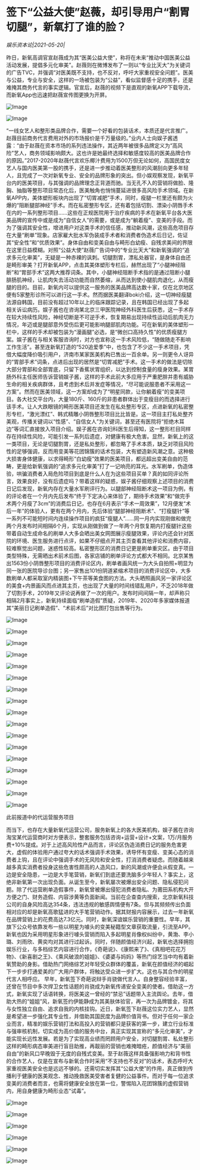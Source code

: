 # 签下“公益大使”赵薇，却引导用户“割胃切腿”，新氧打了谁的脸？

*娱乐资本论|2021-05-20|*

昨日，新氧高调官宣赵薇成为其“医美公益大使”，称将在未来“推动中国医美公益活动发展，提倡多元化审美”。赵薇则在微博发布了一则以“专业比天大”为关键词的广告TVC，并强调“对医美既不支持，也不反对，呼吁大家重视安全问题”。医美与公益，专业与安全，这样的一场被包装为“公益”，看似监督感十足的携手，还是难掩其商务代言的事实逻辑。官宣后，赵薇的视频下是直观的新氧APP下载导流，而新氧App也迅速把赵薇宣传图更换为开屏。

![Image](https://mmbiz.qpic.cn/mmbiz_png/axAsEEfibm19ruD4ibEcicKQtlpWLSvHg1Gtsudib1mt02zQna7WRnxFQDTwsyQTrcxvDYzrdjONxic6bbQ3IjZhMkA/640?wx_fmt=png&tp=webp&wxfrom=5&wx_lazy=1&wx_co=1)

![Image](https://mmbiz.qpic.cn/mmbiz_jpg/axAsEEfibm19ruD4ibEcicKQtlpWLSvHg1GQcjqlhSfl8pqhYGyBhdg2zu1nkfZYlpFVicR6eDSicSZVTTlXF5Sg3sw/640?wx_fmt=jpeg&tp=webp&wxfrom=5&wx_lazy=1&wx_co=1)

“一线女艺人和整形类品牌合作，需要一个好看的包装话术，本质还是代言推广。赵薇目前商务代言费用对外的市场报价是千万量级的。”业内人士向娱子酱透露：“由于赵薇在资本市场的系列违法操作，其近两年被很多品牌定义为“高风险”艺人，商务领域影响颇大。这也许是她最终选择和敏感度较高的医美品牌合作的原因。”2017-2020年赵薇代言欢乐椰汁费用为1500万但无论如何，高国民度女艺人与国内医美第一股的携手，还是进一步推动着医美整形的风潮刮向更多年轻人，且完成了一次对新氧专业、安全的品牌形象的突出。但小娱观察发现，新氧平台内的医美项目，与其强调的品牌理念正背道而驰。当无孔不入的营销将做脸、隆胸、抽脂等整形项目常态化后，医美触角也悄悄蔓延进很多高风险手术领域。在新氧APP内，美体塑形板块内出现了“切胃减肥”手术，同时，瘦腿一栏里还有颇为火爆的“阻断腿部神经”手术。而在私密整形专区，还有着包括切割、漂染小阴唇手术在内的一系列整形项目……这些在正规医院用于治疗疾病的手术在新氧平台各大医美品牌的宣传中或是成为“自信女人”的需要，或是成为“躺着瘦”、变美的手段。而为了强调其安全性，增进用户对这类手术的信任感，推动新风潮，这些高危项目存在大量“刷单”现象。店家雇大批水军伪装成手术者和消费者伪造术后日记，佐证其“安全性”和“优质效果”。身体自由和变美自由与畸形白幼瘦、自残求美间的界限在这里日益模糊。对照“公益大使”赵薇广告词中的“专业比天大”和新氧强调的“追求多元化审美”，无疑是一种赤裸的讽刺。切腿割胃，漂私处器官，是身体自由还是畸形审美？打开新氧APP，点击其美体塑形专栏后，赫然出现了“小腿神经阻断”和“胃部手术”这两大推荐词条。其中，小腿神经阻断手术指的是通过阻断小腿腓肠肌神经，让肌肉失去活动功能而自然萎缩，从而达到使小腿肌肉退化，从而瘦腿的目的。目前，新氧内可以提供这一服务的医美品牌高达数十家，仅在北京地区便有5家整形诊所可以进行这一手术。然而据医美翻译boki介绍，这一切神经瘦腿法源自韩国，目前没有超过10年以上的临床跟踪记录，且在韩国已经出现了多起相关诉讼病历。娱子酱也在咨询某北京三甲医院神经外科医生后获悉，这一手术存在较大持续性风险，神经切断是不可逆手术，恢复期易出现持续性运动后肌肉无力情况，年迈或是腿部意外受伤后更可能影响腿部肌肉功能。可在新氧的美体塑形一栏中，这样的手术却被包装为“漫画腿”必选，是“微创口高持久性”的优质瘦腿方案。娱子酱在与相关客服咨询时，对方也宣称这一手术风险低，“随做随走不影响工作生活”。甚至连新氧打造的“520追爱季”中，也包含了不少这一手术项目，凭借大幅度降价吸引用户，济南市某家医美机构已售出一百余单。另一则更令人讶异的“胃部手术”词条，点进后出现的居然是“切胃减肥”手术。这一手术的做法是切除大部分胃部和全部胃底，只留下香蕉状胃组织，以达到控制食量的瘦身效果。某胃肠外科主任医师告诉营销娱子酱，这样的手术此前大多应用于严重肥胖并患有威胁生命的相关疾病群体，且考虑到术后并发症等情况，“尽可能说服患者不采用这一方案”。然而在医美领域，这一方案却成为了“明星同款，让你躺着瘦”的变美项目。各大社交平台内，大量180斤、160斤的非患者群体出于变瘦目的而选择进行该手术。让人大跌眼镜的畸形医美项目还发生在私处整形专区，点进新氧的私密整形专栏，“激光漂红”、韩式精雕小阴唇整形项目比比皆是。这一项目主打私处整齐美观，传播关键词以“性感”、“自信女人”为关键词，甚至还有医院将“拒绝木耳边”等词汇直接放入项目介绍。娱子酱在咨询妇科医生后得知，这一整形栏目同样存在持续性风险，可能引发一系列后遗症，对健康有极大危害。显然，新氧上的这一类项目，无论是切腿割胃，还是私处整形，都忽略了手术本质，缺乏对项目风险性的足够强调，反而用变美等花团锦簇的话术包装，大有塑造新风潮之意。这种极大损害身体健康，以求得畸形“白幼瘦”效果的医美项目，都远超出变美自由的范畴，更是给新氧强调的“追求多元化审美”打了一记响亮的耳光。水军刷单，伪造体验，哄骗消费者入局危险项目到底是什么人在为这些项目买单？真的如同评论所言，效果良好，没有后遗症吗？带着这样的疑惑，娱子酱仔细观察上述项目的消费日记后发现，新氧内存在大量水军刷评行为。以腿部神经阻断术这一项目为例，有的评论者在一个月内先后发布“终于下定决心来体验了，期待手术效果”和“做完手术两个月瘦了3cm”的消费后日记，也存在6月表示“手术一周效果”，12月便发“术后一年”的体验人，更有在两个月内，先后体验“腿部神经阻断术”、“打瘦腿针”等一系列不可能短时间内连续操作项目的疯狂“瘦腿人”……同一月内实现刚做和做完两个月发布时间相隔6个月，实现从刚做到做了一年两个月恢复期内打瘦腿针这些带着自动生成命名的刷单人大多会晒出美女网图展示瘦腿效果，评论内还会针对医院的环境、医生服务进行点评，如果不仔细点开其主页查看其他评论和消费内容，较难察觉出问题，迷惑性较高。私密整形区的消费日记更是刷单重灾区。由于项目类型特殊，无需晒出术前术后图，各家店铺的刷单评论方式都大不相同。北京某售出1563份小阴唇整形项目的消费评论区内，刷单者画风统一为大头自拍照+明显为同一张的医院导诊台图；另一家售出101份阴道紧缩术项目的消费评论区中，大多数刷单人都采取室内精装图+下午茶等美食图的方法。大头晒照画风另一家评论区的美食+内景画风而点进其主页，也出现了大量的时间线错乱用户，不乏2018年做了切割手术，2019年又评论说再做了一次的用户。发布时间间隔一年，却声称只相隔2月事实上，新氧持续面临“刷单造假”质疑，2019年、2020年多家媒体报道其“美丽日记刷单造假”、“术前术后”对比图打包出售等行为。

![Image](https://mmbiz.qpic.cn/mmbiz_png/axAsEEfibm19ruD4ibEcicKQtlpWLSvHg1GzUxy50xQ2eLZxOQibZV7PRUic7cMIuaUiaicUDxiac41NPsIGsVKcFadeHA/640?wx_fmt=png&tp=webp&wxfrom=5&wx_lazy=1&wx_co=1)

![Image](https://mmbiz.qpic.cn/mmbiz_gif/axAsEEfibm1ic8B17H5hQtXaAtSbvD8plS9psXp9Sy2GFTKblUQYAqicqV3wHz5Ria8Va1OvhMvibOib1DvhsMxVKRmQ/640?wx_fmt=gif&tp=webp&wxfrom=5&wx_lazy=1)

![Image](https://mmbiz.qpic.cn/mmbiz_png/axAsEEfibm19ruD4ibEcicKQtlpWLSvHg1G7lEEt5PIEs62EXsfrJvl0UFSTawRGCgLdeYicP4ibGicpd4sTOfwIsGFQ/640?wx_fmt=png&tp=webp&wxfrom=5&wx_lazy=1&wx_co=1)

![Image](https://mmbiz.qpic.cn/mmbiz_png/axAsEEfibm19ruD4ibEcicKQtlpWLSvHg1GW7ztibxS2O3Jjq6VnWvQ3ltXqUEEcXWTiaiaFtAeialDvRUxKTs7dde6Bg/640?wx_fmt=png&tp=webp&wxfrom=5&wx_lazy=1&wx_co=1)

![Image](https://mmbiz.qpic.cn/mmbiz_png/axAsEEfibm19ruD4ibEcicKQtlpWLSvHg1GvpqfFD2vFweJQLaQzYyx6gjvlasZ2VzuVM53Jb9VVXcOSDb2mc7YKg/640?wx_fmt=png&tp=webp&wxfrom=5&wx_lazy=1&wx_co=1)

![Image](https://mmbiz.qpic.cn/mmbiz_png/axAsEEfibm19ruD4ibEcicKQtlpWLSvHg1GiaJGibYmHrFzYOXrtQKicMjyiaM5VAmOJjEp5dM4jlaOMjUWIMhy9hPpbw/640?wx_fmt=png&tp=webp&wxfrom=5&wx_lazy=1&wx_co=1)

![Image](https://mmbiz.qpic.cn/mmbiz_png/axAsEEfibm19ruD4ibEcicKQtlpWLSvHg1GJCv5s07jxLvXLx7M6DTf4G0ib1X8LibpocrtLpBhl2Ko0yUhjgLdUrHA/640?wx_fmt=png&tp=webp&wxfrom=5&wx_lazy=1&wx_co=1)

![Image](https://mmbiz.qpic.cn/mmbiz_png/axAsEEfibm19ruD4ibEcicKQtlpWLSvHg1G4cXfeyib0TNrDoX8HeBibiadsrNoVmXVVfQVicnrm9zzFZgxRMiazzgcS1w/640?wx_fmt=png&tp=webp&wxfrom=5&wx_lazy=1&wx_co=1)

![Image](https://mmbiz.qpic.cn/mmbiz_png/axAsEEfibm19ruD4ibEcicKQtlpWLSvHg1GLWC0nmAjiaZDpja3XEUMkNflfWjx8EjibRUnQgTcL1BAoJtMmAibNXRYQ/640?wx_fmt=png&tp=webp&wxfrom=5&wx_lazy=1&wx_co=1)

![Image](https://mmbiz.qpic.cn/mmbiz_gif/axAsEEfibm1ic8B17H5hQtXaAtSbvD8plS9psXp9Sy2GFTKblUQYAqicqV3wHz5Ria8Va1OvhMvibOib1DvhsMxVKRmQ/640?wx_fmt=gif&tp=webp&wxfrom=5&wx_lazy=1)

![Image](https://mmbiz.qpic.cn/mmbiz_png/axAsEEfibm19ruD4ibEcicKQtlpWLSvHg1G6HT7cQWKxwxlz1WVGUibylicn8tMT80pM6jB9OLhmibQxlnEYxnbB1iaHg/640?wx_fmt=png&tp=webp&wxfrom=5&wx_lazy=1&wx_co=1)

![Image](https://mmbiz.qpic.cn/mmbiz_png/axAsEEfibm19ruD4ibEcicKQtlpWLSvHg1GhekSN1jP1H47rUsCdGoOI1mntbUFuFeib93vJta2kSUJNQWgBkBc5mQ/640?wx_fmt=png&tp=webp&wxfrom=5&wx_lazy=1&wx_co=1)

![Image](https://mmbiz.qpic.cn/mmbiz_png/axAsEEfibm19ruD4ibEcicKQtlpWLSvHg1Gc6CtcdoYibWQic9uSfia4cthbG5PJKGsLkiaaYicyDGf3AAaQshaWZx8mgw/640?wx_fmt=png&tp=webp&wxfrom=5&wx_lazy=1&wx_co=1)

![Image](https://mmbiz.qpic.cn/mmbiz_png/axAsEEfibm19ruD4ibEcicKQtlpWLSvHg1G1lUIxLy5ud0cu6l8oPrQ36T4SABlibhiaiaaPru8Ev4u6Hq7Tw3Bfdy0w/640?wx_fmt=png&tp=webp&wxfrom=5&wx_lazy=1&wx_co=1)

![Image](https://mmbiz.qpic.cn/mmbiz_png/axAsEEfibm19ruD4ibEcicKQtlpWLSvHg1GEOXhzibTE9TvJwkBsgPiaGkmCiarHCoL6em5SRXJvCIRDnwpgrDCiciccNg/640?wx_fmt=png&tp=webp&wxfrom=5&wx_lazy=1&wx_co=1)

![Image](https://mmbiz.qpic.cn/mmbiz_png/axAsEEfibm19ruD4ibEcicKQtlpWLSvHg1GQL0iavC0199y0nWfNxFaYRP0uENJhj2mg8M9tap9hwWgfmBqu1YibvVw/640?wx_fmt=png&tp=webp&wxfrom=5&wx_lazy=1&wx_co=1)

![Image](https://mmbiz.qpic.cn/mmbiz_png/axAsEEfibm19ruD4ibEcicKQtlpWLSvHg1GqV1TsGGt0mVEgicDHPKjFyxmc5akEGmEUvdCvcxibq0Vjuianp07ucibaQ/640?wx_fmt=png&tp=webp&wxfrom=5&wx_lazy=1&wx_co=1)

此前报道中的代运营服务项目

而当下，也存在大量新氧代运营公司，服务新氧上的各大医美机构，娱子酱在咨询淘宝某代运营商时对方便表示，整套服务包括咨询+运营+设计+文案，1万/月服务费+10%提成。对于上述高风险性产品而言，评论区伪造消费日记的服务危害更大，虚假的体验用户通过夸大的话术强调手术效果，诱导怀有变瘦、变美心态的消费者上钩，且在评论中强调手术的无风险和安全性，打消消费者疑虑。而随着越来越多真实消费者投身这些危害性颇高的人造风口，新的风潮或许便会从假变真。一边是安全隐患，一边是大手笔营销，新氧们到底还要洗脑多少年轻人？事实上，这绝非新氧第一次出现负面。从诞生至今，新氧屡次被爆出安全问题、隐私侵犯问题。除了代运营刷单造假事件，新氧曾被爆出侵犯消费者隐私、为莆田系机构大开方便之门、财务造假、内容涉黄等负面新闻。当前在企查查内搜索，北京新氧科技公司的自身风险高达354条，违法违规的敏感舆情便有7条。但与其频频传出负面相对应的却是新氧高歌猛进的大手笔营销动作。据其财报内容展示，过去一年新氧在品牌营销上的花费高达7.3亿元。同时，新氧深谙娱乐营销的重要性。早年，其旗下公众号依靠发布一些以明星为噱头的变美秘籍型文章获取流量，引流至APP。新氧也因为采用明星形象进行噱头营销而陷入多起明星肖像权纠纷中，黄渤、李小璐、刘雨欣、黄奕均对其进行过起诉。同时，伴随颜值经济兴起，新氧也选择拥抱娱乐行业，与多档综艺内容进行合作，《奇葩说》、《康熙来了》、《真相吧花花万物》、《新喜剧之王》、《乘风破浪的姐姐》、《婆婆与妈妈》等热门综艺当中均有着新氧赞助的身影。借助热门网络综艺对年轻受众群体的覆盖，新氧在颜值经济的崛起下一步步打通爱美的广大用户群体，将触达受众进一步扩大。这也与其合作的明星代言人相呼应。 早年，新氧签下奇葩说辩手肖骁做代言人。自身整容经验丰富，还曾在节目中多次捍卫女性话题的肖骁成为新氧传递安全变美的使者。借助这一方式，新氧实现了话语转换，将医美这一曾经的“禁忌”话题带入主流舆论。去年，借助大热的“姐姐”风，新氧签约伊能静成为其美肤体验官，再一次为品牌镀金，将其与女性独立自由、追求自我的内核挂钩。近日，新氧签下赵薇这位实力艺人，显然是希望进一步强化其专业性，并借助其国民度为品牌价值背书。但对于任何一家企业而言，精准的娱乐营销打法和高投入的营销都只是获客的第一步，建立行业标准与强审核机制，切实成为高价值的服务中台，真正实现其宣称的“多元化审美”，才能实现长远性发展。若是为了实现高业绩而罔顾用户安全，对切腿割胃、私处整形这样的畸形病态审美进行盲目助推，再靓丽的营销也难掩暗疮，颜值经济与“美丽自由”的新风口早晚毁于无度的自残式变美。至于赵薇这样具备强影响力和背书性的合作艺人，仅是在宣布与新氧合作时采用“不支持也不反对”的话术，表态呼吁大家重视医美安全也是远远不够的。还需切实发挥其“公益大使”的作用，真正做到传播利于健康的医美观念、推动挽救医美受害者复健的公益事件。而对于每一位追求变美的消费者而言，也需将健康安全放在第一位，警惕陷入花团锦簇的虚假营销内，用自身健康为畸形业态“试毒”。

![Image](https://mmbiz.qpic.cn/mmbiz_png/axAsEEfibm19ruD4ibEcicKQtlpWLSvHg1GV3kuqVkBRDzdWeCLE0RxFpMBicSeKj42R8lMeHw5rck4YSHWBmTxDUQ/640?wx_fmt=png&tp=webp&wxfrom=5&wx_lazy=1&wx_co=1)

![Image](https://mmbiz.qpic.cn/mmbiz_gif/axAsEEfibm1ic8B17H5hQtXaAtSbvD8plS9psXp9Sy2GFTKblUQYAqicqV3wHz5Ria8Va1OvhMvibOib1DvhsMxVKRmQ/640?wx_fmt=gif&tp=webp&wxfrom=5&wx_lazy=1)

![Image](https://mmbiz.qpic.cn/mmbiz_png/axAsEEfibm19ruD4ibEcicKQtlpWLSvHg1GV2dOT8xqicuahyJ0icjUnkP40FlEXg1ruKrJVXCsoibxuq32zemBnwG0Q/640?wx_fmt=png&tp=webp&wxfrom=5&wx_lazy=1&wx_co=1)

![Image](https://mmbiz.qpic.cn/mmbiz_png/axAsEEfibm19ruD4ibEcicKQtlpWLSvHg1GW1vdhqvjwRiaVGfYDpMtExoJ3krYhYJQC1FTgribsLzDNSmkL0piciaOgw/640?wx_fmt=png&tp=webp&wxfrom=5&wx_lazy=1&wx_co=1)

![Image](https://mmbiz.qpic.cn/mmbiz_png/axAsEEfibm19ruD4ibEcicKQtlpWLSvHg1GTicktheIFakb3OKibJvYj5JR0QOLpEHjic47XwkibulJjibGetWiabJkVe8g/640?wx_fmt=png&tp=webp&wxfrom=5&wx_lazy=1&wx_co=1)

![Image](https://mmbiz.qpic.cn/mmbiz_jpg/axAsEEfibm19ruD4ibEcicKQtlpWLSvHg1GzsFqomRssnmYTyAQcibzRALYWXMLmJ5Q3nKH7Q5fp8SH7e0OurxHiaGA/640?wx_fmt=jpeg&tp=webp&wxfrom=5&wx_lazy=1&wx_co=1)

